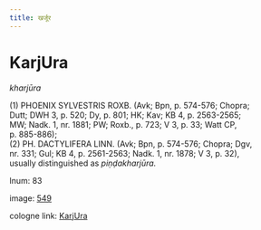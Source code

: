 ```yaml
---
title: खर्जूर
---
```


# KarjUra

<i>kharjūra</i>  <div n="P" />(1) <bot>PHOENIX SYLVESTRIS ROXB.</bot> (Avk; Bpn, p. 574-576; Chopra; <div n="lb" />Dutt; DWH 3, p. 520; Dy, p. 801; HK; Kav; KB 4, p. 2563-2565; <div n="lb" />MW; Nadk. 1, nr. 1881; PW; Roxb., p. 723; V 3, p. 33; Watt CP, <div n="lb" />p. 885-886); <div n="P" />(2) <bot>PH. DACTYLIFERA LINN.</bot> (Avk; Bpn, p. 574-576; Chopra; Dgv, <div n="lb" />nr. 331; Gul; KB 4, p. 2561-2563; Nadk. 1, nr. 1878; V 3, p. 32), <div n="lb" />usually distinguished as <i>piṇḍakharjūra.</i>

lnum: 83

image: [549](https://www.sanskrit-lexicon.uni-koeln.de/scans/csl-apidev/servepdf.php?dict=snp&page=549)

cologne link: [KarjUra](https://sanskrit-lexicon.uni-koeln.de/scans/csl-apidev/getword.php?dict=snp&key=KarjUra)

